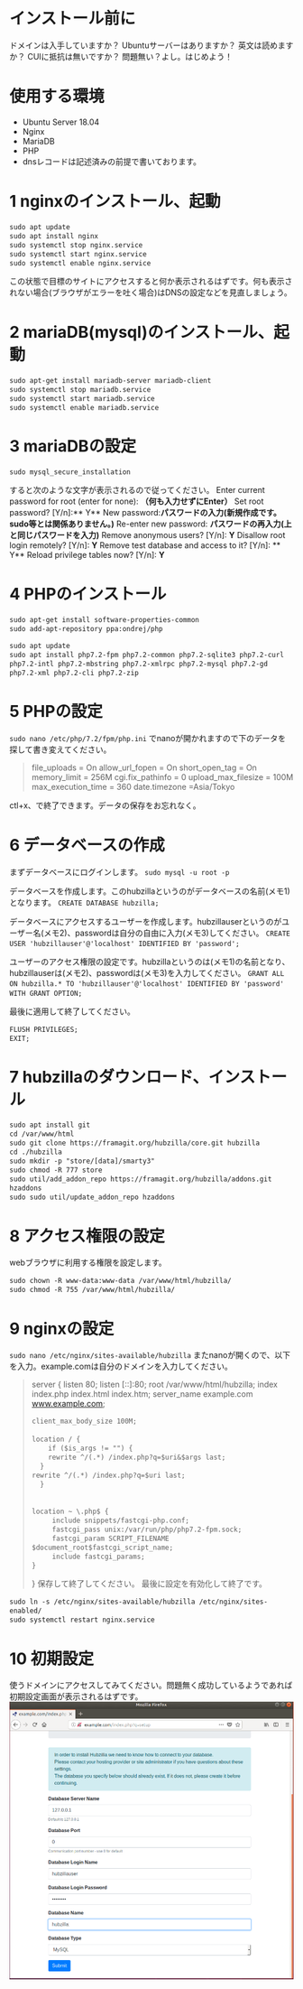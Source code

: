 <!-- TITLE: Hubzillaのインストール -->
<!-- SUBTITLE: Hubzillaのインストール手順です。 -->

# インストール前に
ドメインは入手していますか？
Ubuntuサーバーはありますか？
英文は読めますか？
CUIに抵抗は無いですか？
問題無い？よし。はじめよう！
# 使用する環境
* Ubuntu Server 18.04
* Nginx
* MariaDB
* PHP
* dnsレコードは記述済みの前提で書いております。
# 1 nginxのインストール、起動

```text
sudo apt update
sudo apt install nginx
sudo systemctl stop nginx.service
sudo systemctl start nginx.service
sudo systemctl enable nginx.service

```
この状態で目標のサイトにアクセスすると何か表示されるはずです。何も表示されない場合(ブラウザがエラーを吐く場合)はDNSの設定などを見直しましょう。
# 2 mariaDB(mysql)のインストール、起動

```text
sudo apt-get install mariadb-server mariadb-client
sudo systemctl stop mariadb.service
sudo systemctl start mariadb.service
sudo systemctl enable mariadb.service
```
# 3 mariaDBの設定

```text
sudo mysql_secure_installation
```
すると次のような文字が表示されるので従ってください。
    Enter current password for root (enter for none): **（何も入力せずにEnter）**
    Set root password? [Y/n]:** Y**
    New password:**パスワードの入力(新規作成です。sudo等とは関係ありません。)**
    Re-enter new password: **パスワードの再入力(上と同じパスワードを入力)**
    Remove anonymous users? [Y/n]: **Y**
    Disallow root login remotely? [Y/n]: **Y**
    Remove test database and access to it? [Y/n]: ** Y**
    Reload privilege tables now? [Y/n]:  **Y**
# 4 PHPのインストール

```text
sudo apt-get install software-properties-common
sudo add-apt-repository ppa:ondrej/php
```

```text
sudo apt update
sudo apt install php7.2-fpm php7.2-common php7.2-sqlite3 php7.2-curl php7.2-intl php7.2-mbstring php7.2-xmlrpc php7.2-mysql php7.2-gd php7.2-xml php7.2-cli php7.2-zip
```

# 5 PHPの設定
`sudo nano /etc/php/7.2/fpm/php.ini`
でnanoが開かれますので下のデータを探して書き変えてください。

> file_uploads = On
> allow_url_fopen = On
> short_open_tag = On
> memory_limit = 256M
> cgi.fix_pathinfo = 0
> upload_max_filesize = 100M
> max_execution_time = 360
> date.timezone =Asia/Tokyo

ctl+x、で終了できます。データの保存をお忘れなく。

# 6 データベースの作成
まずデータベースにログインします。
`sudo mysql -u root -p`

データベースを作成します。このhubzillaというのがデータベースの名前(メモ1)となります。
`CREATE DATABASE hubzilla;`

データベースにアクセスするユーザーを作成します。hubzillauserというのがユーザー名(メモ2)、passwordは自分の自由に入力(メモ3)してください。
`CREATE USER 'hubzillauser'@'localhost' IDENTIFIED BY 'password';`

ユーザーのアクセス権限の設定です。hubzillaというのは(メモ1)の名前となり、hubzillauserは(メモ2)、passwordは(メモ3)を入力してください。
`GRANT ALL ON hubzilla.* TO 'hubzillauser'@'localhost' IDENTIFIED BY 'password' WITH GRANT OPTION;`

最後に適用して終了してください。
```text
FLUSH PRIVILEGES;
EXIT;
```
# 7 hubzillaのダウンロード、インストール

```text
sudo apt install git
cd /var/www/html
sudo git clone https://framagit.org/hubzilla/core.git hubzilla
cd ./hubzilla
sudo mkdir -p "store/[data]/smarty3"
sudo chmod -R 777 store
sudo util/add_addon_repo https://framagit.org/hubzilla/addons.git hzaddons
sudo sudo util/update_addon_repo hzaddons
```
# 8 アクセス権限の設定
webブラウザに利用する権限を設定します。

```text
sudo chown -R www-data:www-data /var/www/html/hubzilla/
sudo chmod -R 755 /var/www/html/hubzilla/
```
# 9 nginxの設定
`sudo nano /etc/nginx/sites-available/hubzilla`
またnanoが開くので、以下を入力。example.comは自分のドメインを入力してください。
> server {
>     listen 80;
>     listen [::]:80;
>     root /var/www/html/hubzilla;
>     index  index.php index.html index.htm;
>     server_name  example.com www.example.com;
> 
>     client_max_body_size 100M;
> 
>     location / {
>         if ($is_args != "") {
>         rewrite ^/(.*) /index.php?q=$uri&$args last;
>       }
>     rewrite ^/(.*) /index.php?q=$uri last;
>       }
> 
> 
>     location ~ \.php$ {
>          include snippets/fastcgi-php.conf;
>          fastcgi_pass unix:/var/run/php/php7.2-fpm.sock;
>          fastcgi_param SCRIPT_FILENAME $document_root$fastcgi_script_name;
>          include fastcgi_params;
>     }
> }
保存して終了してください。
最後に設定を有効化して終了です。

```text
sudo ln -s /etc/nginx/sites-available/hubzilla /etc/nginx/sites-enabled/
sudo systemctl restart nginx.service
```

# 10 初期設定
使うドメインにアクセスしてみてください。問題無く成功しているようであれば初期設定画面が表示されるはずです。
![Hubzilla Ubuntu Install](/uploads/hubzilla-ubuntu-install.png "Hubzilla Ubuntu Install")

